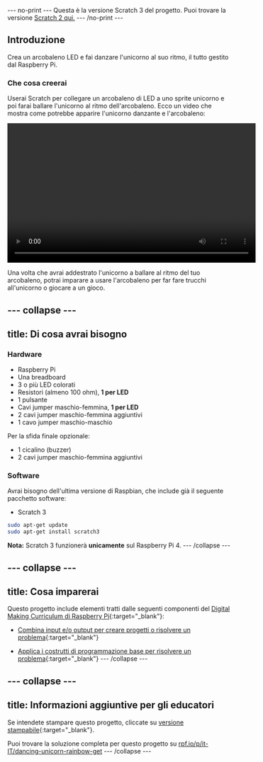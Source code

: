--- no-print --- 
Questa è la versione Scratch 3 del progetto. Puoi trovare la versione [Scratch 2 qui.](https://projects.raspberrypi.org/it-IT/projects/dancing-unicorn-rainbow-scratch2) 
--- /no-print ---

## Introduzione

Crea un arcobaleno LED e fai danzare l'unicorno al suo ritmo, il tutto gestito dal Raspberry Pi.

### Che cosa creerai

Userai Scratch per collegare un arcobaleno di LED a uno sprite unicorno e poi farai ballare l'unicorno al ritmo dell'arcobaleno. Ecco un video che mostra come potrebbe apparire l'unicorno danzante e l'arcobaleno:

<video width="560" height="315" controls>
<source src="resources/Screencast.mp4" type="video/mp4">
Il tuo browser non supporta il tag video, prova FireFox o Chrome
</video>

Una volta che avrai addestrato l'unicorno a ballare al ritmo del tuo arcobaleno, potrai imparare a usare l'arcobaleno per far fare trucchi all'unicorno o giocare a un gioco.

--- collapse ---
---
title: Di cosa avrai bisogno
---

### Hardware

+ Raspberry Pi
+ Una breadboard
+ 3 o più LED colorati
+ Resistori (almeno 100 ohm), **1 per LED**
+ 1 pulsante
+ Cavi jumper maschio-femmina, **1 per LED**
+ 2 cavi jumper maschio-femmina aggiuntivi
+ 1 cavo jumper maschio-maschio

Per la sfida finale opzionale:

+ 1 cicalino (buzzer)
+ 2 cavi jumper maschio-femmina aggiuntivi

### Software

Avrai bisogno dell'ultima versione di Raspbian, che include già il seguente pacchetto software:

+ Scratch 3

```bash
sudo apt-get update
sudo apt-get install scratch3
```

**Nota:** Scratch 3 funzionerà **unicamente** sul Raspberry Pi 4. --- /collapse ---

--- collapse ---
---
title: Cosa imparerai
---

Questo progetto include elementi tratti dalle seguenti componenti del [Digital Making Curriculum di Raspberry Pi](http://rpf.io/curriculum){:target="_blank"}:

+ [Combina input e/o output per creare progetti o risolvere un problema](https://curriculum.raspberrypi.org/physical-computing/builder/){:target="_blank"}

+ [Applica i costrutti di programmazione base per risolvere un problema](https://www.raspberrypi.org/curriculum/programming/builder){:target="_blank"} --- /collapse ---

--- collapse ---
---
title: Informazioni aggiuntive per gli educatori
---

Se intendete stampare questo progetto, cliccate su [versione stampabile](https://projects.raspberrypi.org/it-IT/projects/dancing-unicorn-rainbow/print){:target="_blank"}.

Puoi trovare la soluzione completa per questo progetto su [rpf.io/p/it-IT/dancing-unicorn-rainbow-get](https://rpf.io/p/it-IT/dancing-unicorn-rainbow-get) --- /collapse ---
